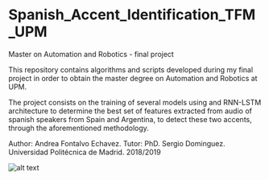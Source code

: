 # Spanish_Accent_Identification_TFM_UPM
Master on Automation and Robotics - final project

This repository contains algorithms and scripts developed during my final project in order to 
obtain the master degree on Automation and Robotics at UPM. 

The project consists on the training of several models using and RNN-LSTM architecture to determine the best 
set of features extracted from audio of spanish speakers from Spain and Argentina, to detect these two accents, 
through the aforementioned methodology.

Author: Andrea Fontalvo Echavez.
Tutor: PhD. Sergio Dominguez.
Universidad Politécnica de Madrid.
2018/2019

![alt text](https://github.com/andreacfontalvo/Spanish_Accent_Identification_TFM_UPM/blob/master/model_training/model_arch.jpg?raw=true)
